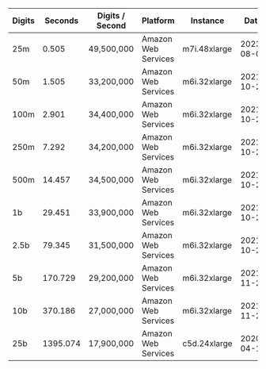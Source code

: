 | Digits | Seconds | Digits / Second | Platform | Instance | Date | Files |
| ------ | ------- | --------------- | -------- | -------- | ---- | ----- |
| 25m | 0.505 | 49,500,000 | Amazon Web Services | m7i.48xlarge | 2023-08-06 | [cfg](../Amazon%20Web%20Services/m7i.48xlarge/Log%2810%29%20%5Bmachin-primary%5D/Log%2810%29%20-%2020230806-122031.cfg) [out](../Amazon%20Web%20Services/m7i.48xlarge/Log%2810%29%20%5Bmachin-primary%5D/Log%2810%29%20-%2020230806-122031.out) [txt](../Amazon%20Web%20Services/m7i.48xlarge/Log%2810%29%20%5Bmachin-primary%5D/Log%2810%29%20-%2020230806-122031.txt) |
| 50m | 1.505 | 33,200,000 | Amazon Web Services | m6i.32xlarge | 2021-10-29 | [cfg](../Amazon%20Web%20Services/m6i.32xlarge/Log%2810%29%20%5Bmachin-primary%5D/Log%2810%29%20-%2020211029-161455.cfg) [out](../Amazon%20Web%20Services/m6i.32xlarge/Log%2810%29%20%5Bmachin-primary%5D/Log%2810%29%20-%2020211029-161455.out) [txt](../Amazon%20Web%20Services/m6i.32xlarge/Log%2810%29%20%5Bmachin-primary%5D/Log%2810%29%20-%2020211029-161455.txt) |
| 100m | 2.901 | 34,400,000 | Amazon Web Services | m6i.32xlarge | 2021-10-29 | [cfg](../Amazon%20Web%20Services/m6i.32xlarge/Log%2810%29%20%5Bmachin-primary%5D/Log%2810%29%20-%2020211029-161509.cfg) [out](../Amazon%20Web%20Services/m6i.32xlarge/Log%2810%29%20%5Bmachin-primary%5D/Log%2810%29%20-%2020211029-161509.out) [txt](../Amazon%20Web%20Services/m6i.32xlarge/Log%2810%29%20%5Bmachin-primary%5D/Log%2810%29%20-%2020211029-161509.txt) |
| 250m | 7.292 | 34,200,000 | Amazon Web Services | m6i.32xlarge | 2021-10-29 | [cfg](../Amazon%20Web%20Services/m6i.32xlarge/Log%2810%29%20%5Bmachin-primary%5D/Log%2810%29%20-%2020211029-161528.cfg) [out](../Amazon%20Web%20Services/m6i.32xlarge/Log%2810%29%20%5Bmachin-primary%5D/Log%2810%29%20-%2020211029-161528.out) [txt](../Amazon%20Web%20Services/m6i.32xlarge/Log%2810%29%20%5Bmachin-primary%5D/Log%2810%29%20-%2020211029-161528.txt) |
| 500m | 14.457 | 34,500,000 | Amazon Web Services | m6i.32xlarge | 2021-10-29 | [cfg](../Amazon%20Web%20Services/m6i.32xlarge/Log%2810%29%20%5Bmachin-primary%5D/Log%2810%29%20-%2020211029-172911.cfg) [out](../Amazon%20Web%20Services/m6i.32xlarge/Log%2810%29%20%5Bmachin-primary%5D/Log%2810%29%20-%2020211029-172911.out) [txt](../Amazon%20Web%20Services/m6i.32xlarge/Log%2810%29%20%5Bmachin-primary%5D/Log%2810%29%20-%2020211029-172911.txt) |
| 1b | 29.451 | 33,900,000 | Amazon Web Services | m6i.32xlarge | 2021-10-29 | [cfg](../Amazon%20Web%20Services/m6i.32xlarge/Log%2810%29%20%5Bmachin-primary%5D/Log%2810%29%20-%2020211029-172944.cfg) [out](../Amazon%20Web%20Services/m6i.32xlarge/Log%2810%29%20%5Bmachin-primary%5D/Log%2810%29%20-%2020211029-172944.out) [txt](../Amazon%20Web%20Services/m6i.32xlarge/Log%2810%29%20%5Bmachin-primary%5D/Log%2810%29%20-%2020211029-172944.txt) |
| 2.5b | 79.345 | 31,500,000 | Amazon Web Services | m6i.32xlarge | 2021-10-29 | [cfg](../Amazon%20Web%20Services/m6i.32xlarge/Log%2810%29%20%5Bmachin-primary%5D/Log%2810%29%20-%2020211029-204845.cfg) [out](../Amazon%20Web%20Services/m6i.32xlarge/Log%2810%29%20%5Bmachin-primary%5D/Log%2810%29%20-%2020211029-204845.out) [txt](../Amazon%20Web%20Services/m6i.32xlarge/Log%2810%29%20%5Bmachin-primary%5D/Log%2810%29%20-%2020211029-204845.txt) |
| 5b | 170.729 | 29,200,000 | Amazon Web Services | m6i.32xlarge | 2021-11-28 | [cfg](../Amazon%20Web%20Services/m6i.32xlarge/Log%2810%29%20%5Bmachin-primary%5D/Log%2810%29%20-%2020211128-005446.cfg) [out](../Amazon%20Web%20Services/m6i.32xlarge/Log%2810%29%20%5Bmachin-primary%5D/Log%2810%29%20-%2020211128-005446.out) [txt](../Amazon%20Web%20Services/m6i.32xlarge/Log%2810%29%20%5Bmachin-primary%5D/Log%2810%29%20-%2020211128-005446.txt) |
| 10b | 370.186 | 27,000,000 | Amazon Web Services | m6i.32xlarge | 2021-11-28 | [cfg](../Amazon%20Web%20Services/m6i.32xlarge/Log%2810%29%20%5Bmachin-primary%5D/Log%2810%29%20-%2020211128-151944.cfg) [out](../Amazon%20Web%20Services/m6i.32xlarge/Log%2810%29%20%5Bmachin-primary%5D/Log%2810%29%20-%2020211128-151944.out) [txt](../Amazon%20Web%20Services/m6i.32xlarge/Log%2810%29%20%5Bmachin-primary%5D/Log%2810%29%20-%2020211128-151944.txt) |
| 25b | 1395.074 | 17,900,000 | Amazon Web Services | c5d.24xlarge | 2020-04-18 | [cfg](../Amazon%20Web%20Services/c5d.24xlarge/Log%2810%29%20%5Bmachin-primary%5D/Log%2810%29%20-%2020200418-170645.cfg) [out](../Amazon%20Web%20Services/c5d.24xlarge/Log%2810%29%20%5Bmachin-primary%5D/Log%2810%29%20-%2020200418-170645.out) [txt](../Amazon%20Web%20Services/c5d.24xlarge/Log%2810%29%20%5Bmachin-primary%5D/Log%2810%29%20-%2020200418-170645.txt) |

